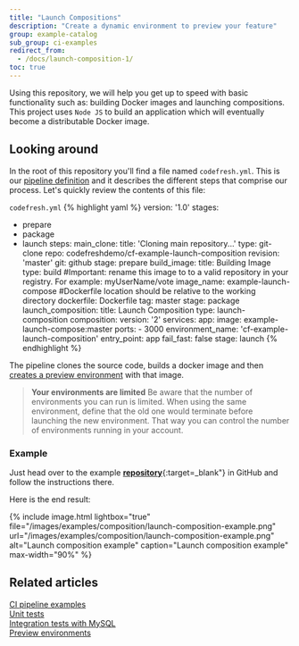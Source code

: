 ```yaml
---
title: "Launch Compositions"
description: "Create a dynamic environment to preview your feature"
group: example-catalog
sub_group: ci-examples
redirect_from:
  - /docs/launch-composition-1/
toc: true
---
```

Using this repository, we will help you get up to speed with basic functionality such as: building Docker images and launching compositions.
This project uses `Node JS` to build an application which will eventually become a distributable Docker image. 

## Looking around

In the root of this repository you'll find a file named `codefresh.yml`. This is our [pipeline definition]({{site.baseurl}}/docs/pipelines/what-is-the-codefresh-yaml/) and it describes the different steps that comprise our process. Let's quickly review the contents of this file:

  `codefresh.yml`
{% highlight yaml %}
version: '1.0'
stages:
  - prepare
  - package
  - launch
steps:
    main_clone:
      title: 'Cloning main repository...'
      type: git-clone
      repo: codefreshdemo/cf-example-launch-composition
      revision: 'master'
      git: github
      stage: prepare
    build_image:
      title: Building Image
      type: build
      #Important: rename this image to to a valid repository in your registry. For example: myUserName/vote
      image_name: example-launch-compose
      #Dockerfile location should be relative to the working directory
      dockerfile: Dockerfile
      tag: master
      stage: package
    launch_composition:
      title: Launch Composition
      type: launch-composition
      composition:
        version: '2'
        services:
          app:
            image: example-launch-compose:master
            ports:
            - 3000
      environment_name: 'cf-example-launch-composition'
      entry_point: app
      fail_fast: false
      stage: launch 
{% endhighlight %}

The pipeline clones the source code, builds a docker image and then 
 [creates a preview environment]({{site.baseurl}}/docs/pipelines/steps/launch-composition/) with that image.


>**Your environments are limited** 
  Be aware that the number of environments you can run is limited. When using the same environment, define that the old one would terminate before launching the new environment. That way you can control the number of environments running in your account. 


### Example

Just head over to the example [**repository**](https://github.com/codefreshdemo/cf-example-launch-composition){:target=\_blank"} in GitHub and follow the instructions there.


Here is the end result:

{% include image.html 
lightbox="true" 
file="/images/examples/composition/launch-composition-example.png" 
url="/images/examples/composition/launch-composition-example.png"
alt="Launch composition example"
caption="Launch composition example"
max-width="90%"
%}

## Related articles
[CI pipeline examples]({{site.baseurl}}/docs/example-catalog/examples/#ci-examples)  
[Unit tests]({{site.baseurl}}/docs/example-catalog/ci-examples/run-integration-tests/)  
[Integration tests with MySQL]({{site.baseurl}}/docs/example-catalog/ci-examples/integration-tests-with-mysql/)  
[Preview environments]({{site.baseurl}}/docs/quick-start/ci-quickstart/on-demand-environments/)  